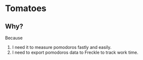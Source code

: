 # Tomatoes

## Why?

Because

1. I need it to measure pomodoros fastly and easily.
2. I need to export pomodoros data to Freckle to track work time.
